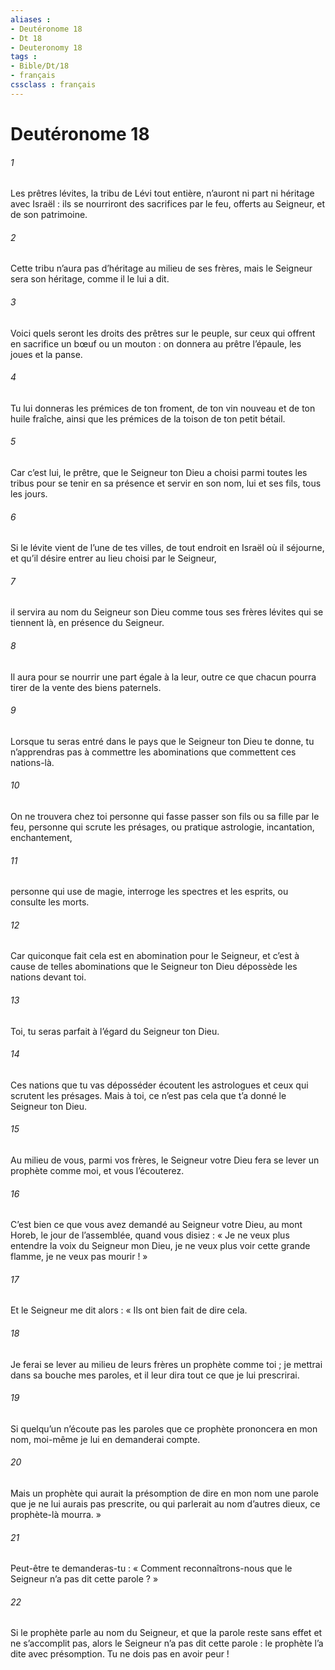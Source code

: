 ```yaml
---
aliases : 
- Deutéronome 18
- Dt 18
- Deuteronomy 18
tags : 
- Bible/Dt/18
- français
cssclass : français
---
```


# Deutéronome 18

###### 1
Les prêtres lévites, la tribu de Lévi tout entière, n’auront ni part ni héritage avec Israël : ils se nourriront des sacrifices par le feu, offerts au Seigneur, et de son patrimoine.
###### 2
Cette tribu n’aura pas d’héritage au milieu de ses frères, mais le Seigneur sera son héritage, comme il le lui a dit.
###### 3
Voici quels seront les droits des prêtres sur le peuple, sur ceux qui offrent en sacrifice un bœuf ou un mouton : on donnera au prêtre l’épaule, les joues et la panse.
###### 4
Tu lui donneras les prémices de ton froment, de ton vin nouveau et de ton huile fraîche, ainsi que les prémices de la toison de ton petit bétail.
###### 5
Car c’est lui, le prêtre, que le Seigneur ton Dieu a choisi parmi toutes les tribus pour se tenir en sa présence et servir en son nom, lui et ses fils, tous les jours.
###### 6
Si le lévite vient de l’une de tes villes, de tout endroit en Israël où il séjourne, et qu’il désire entrer au lieu choisi par le Seigneur,
###### 7
il servira au nom du Seigneur son Dieu comme tous ses frères lévites qui se tiennent là, en présence du Seigneur.
###### 8
Il aura pour se nourrir une part égale à la leur, outre ce que chacun pourra tirer de la vente des biens paternels.
###### 9
Lorsque tu seras entré dans le pays que le Seigneur ton Dieu te donne, tu n’apprendras pas à commettre les abominations que commettent ces nations-là.
###### 10
On ne trouvera chez toi personne qui fasse passer son fils ou sa fille par le feu, personne qui scrute les présages, ou pratique astrologie, incantation, enchantement,
###### 11
personne qui use de magie, interroge les spectres et les esprits, ou consulte les morts.
###### 12
Car quiconque fait cela est en abomination pour le Seigneur, et c’est à cause de telles abominations que le Seigneur ton Dieu dépossède les nations devant toi.
###### 13
Toi, tu seras parfait à l’égard du Seigneur ton Dieu.
###### 14
Ces nations que tu vas déposséder écoutent les astrologues et ceux qui scrutent les présages. Mais à toi, ce n’est pas cela que t’a donné le Seigneur ton Dieu.
###### 15
Au milieu de vous, parmi vos frères, le Seigneur votre Dieu fera se lever un prophète comme moi, et vous l’écouterez.
###### 16
C’est bien ce que vous avez demandé au Seigneur votre Dieu, au mont Horeb, le jour de l’assemblée, quand vous disiez : « Je ne veux plus entendre la voix du Seigneur mon Dieu, je ne veux plus voir cette grande flamme, je ne veux pas mourir ! »
###### 17
Et le Seigneur me dit alors : « Ils ont bien fait de dire cela.
###### 18
Je ferai se lever au milieu de leurs frères un prophète comme toi ; je mettrai dans sa bouche mes paroles, et il leur dira tout ce que je lui prescrirai.
###### 19
Si quelqu’un n’écoute pas les paroles que ce prophète prononcera en mon nom, moi-même je lui en demanderai compte.
###### 20
Mais un prophète qui aurait la présomption de dire en mon nom une parole que je ne lui aurais pas prescrite, ou qui parlerait au nom d’autres dieux, ce prophète-là mourra. »
###### 21
Peut-être te demanderas-tu : « Comment reconnaîtrons-nous que le Seigneur n’a pas dit cette parole ? »
###### 22
Si le prophète parle au nom du Seigneur, et que la parole reste sans effet et ne s’accomplit pas, alors le Seigneur n’a pas dit cette parole : le prophète l’a dite avec présomption. Tu ne dois pas en avoir peur !
